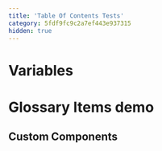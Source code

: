 ```yaml
---
title: 'Table Of Contents Tests'
category: 5fdf9fc9c2a7ef443e937315
hidden: true
---
```


# Variables <Variable name="email" />

# Glossary Items <Glossary>demo</Glossary>

## Custom Components

<Demo />
